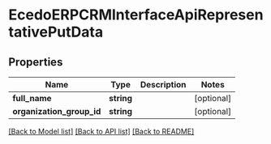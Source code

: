 # EcedoERPCRMInterfaceApiRepresentativePutData

## Properties
Name | Type | Description | Notes
------------ | ------------- | ------------- | -------------
**full_name** | **string** |  | [optional] 
**organization_group_id** | **string** |  | [optional] 

[[Back to Model list]](../README.md#documentation-for-models) [[Back to API list]](../README.md#documentation-for-api-endpoints) [[Back to README]](../README.md)


